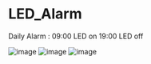 # LED_Alarm
Daily Alarm : 09:00 LED on
              19:00 LED off
              
![image](https://user-images.githubusercontent.com/72288990/167880642-894ebdc5-b855-4173-b51e-b82551300e9c.png)
![image](https://user-images.githubusercontent.com/72288990/167880765-30e12c8d-6e51-4ff5-a7c0-708817721597.png)
![image](https://user-images.githubusercontent.com/72288990/167881020-1b3dd3db-793f-4480-98cf-aa33b9d58b71.png)
